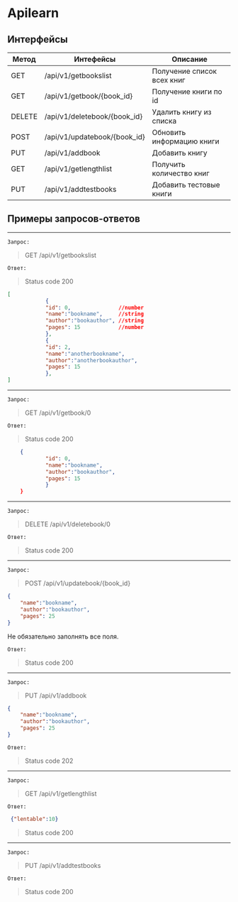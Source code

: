 # Apilearn

## Интерфейсы

Метод|Интефейсы|Описание
-|-|-
GET     |/api/v1/getbookslist        |Получение список всех книг
GET     |/api/v1/getbook/{book_id}   |Получение книги по id
DELETE  |/api/v1/deletebook/{book_id}|Удалить книгу из списка
POST    |/api/v1/updatebook/{book_id}|Обновить информацию книги
PUT     |/api/v1/addbook             |Добавить книгу
GET     |/api/v1/getlengthlist       |Получить количество книг
PUT     |/api/v1/addtestbooks        |Добавить тестовые книги

## Примеры запросов-ответов
---
`Запрос:`
>GET /api/v1/getbookslist

`Ответ:`
>Status code 200
```json
[
            {
            "id": 0,               //number
            "name":"bookname",     //string
            "author":"bookauthor", //string
            "pages": 15            //number
            },
            {
            "id": 2,
            "name":"anotherbookname",
            "author":"anotherbookauthor",
            "pages": 15
            },
]
```
---
`Запрос:`
>GET /api/v1/getbook/0

`Ответ:`
>Status code 200
```json
    {
            "id": 0,
            "name":"bookname",
            "author":"bookauthor",
            "pages": 15
            }
    }
```
---
`Запрос:`
>DELETE /api/v1/deletebook/0

`Ответ:`
>Status code 200
---
`Запрос:`
>POST /api/v1/updatebook/{book_id}
```json
{
    "name":"bookname",
    "author":"bookauthor",
    "pages": 25
}
```
Не обязательно заполнять все поля.

`Ответ:`
>Status code 200
---
`Запрос:`
>PUT /api/v1/addbook
```json
{
    "name":"bookname",
    "author":"bookauthor",
    "pages": 25
}
```

`Ответ:`
>Status code 202
---
`Запрос:`
>GET /api/v1/getlengthlist

`Ответ:`
```json
 {"lentable":10}
```
>Status code 200
---
`Запрос:`
>PUT /api/v1/addtestbooks

`Ответ:`
>Status code 200